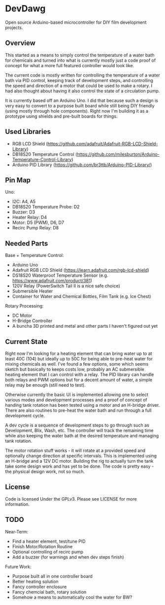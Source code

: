 DevDawg
=======

Open source Arduino-based microcontroller for DIY film development projects.

Overview
--------

This started as a means to simply control the temperature of a water bath
for chemicals and turned into what is currently mostly just a code proof
of concept for what a more full featured controller would look like. 

The current code is mostly written for controlling the temperature of a 
water bath via PID control, keeping track of development steps, and 
controlling the speed and direction of a motor that could be used to make
a rotary. I had also thought about having it also control the state of
a circulation pump.

It is currently based off an Arduino Uno. I did that because such a design is 
very easy to convert to a purpose built board while still being DIY friendly
(using mostly through hole components). Right now I'm building it as a prototype
using shields and pre-built boards for things.

Used Libraries
--------------

  * RGB LCD Shield (https://github.com/adafruit/Adafruit-RGB-LCD-Shield-Library)
  * DB18S20 Temperature Control (https://github.com/milesburton/Arduino-Temperature-Control-Library)
  * Arduino PID Library (https://github.com/br3ttb/Arduino-PID-Library/)

Pin Map
-------

Uno:

  * I2C: A4, A5
  * DB18S20 Temperature Probe: D2
  * Buzzer: D3
  * Heater Relay: D4
  * Motor: D5 (PWM), D6, D7
  * Recirc Pump Relay: D8

Needed Parts
------------

Base + Temperature Control:

  * Arduino Uno
  * Adafruit RGB LCD Shield (https://learn.adafruit.com/rgb-lcd-shield)
  * DS18S20 Waterproof Temperature Sensor (e.g. https://www.adafruit.com/product/381)
  * 120V Relay (PowerSwitch Tail II is a nice safe choice)
  * Submersible Heater
  * Container for Water and Chemical Bottles, Film Tank (e.g. Ice Chest)

Rotary Processing:

  * DC Motor
  * H-Bridge Controller
  * A buncha 3D printed and metal and other parts I haven't figured out yet


Current State
-------------

Right now I'm looking for a heating element that can bring water up to at least
40C (104) but ideally up to 50C for being able to pre-heat water for mixing
chemicals as well. I've found a few options, some which seems sketch but basically
to keeps costs low, probably an AC submersible heating element that I can control
with a relay. The PID library can handle both relays and PWM options but for a 
decent amount of water, a simple relay may be enough (still need to test).

Otherwise currently the basic UI is implemented allowing one to select various
modes and development processes and a proof of concept of handing tank rotation
has been tested using a motor and an H-bridge driver. There are also routines 
to pre-heat the water bath and run through a full development cycle.

A dev cycle is a sequence of development steps to go through such as Development,
Blix, Wash, etc. The controller will track the remaining time while also keeping
the water bath at the desired temperature and managing tank rotation.

The motor rotation stuff works - it will rotate at a provided speed and optionally
change direction at specific intervals. This is implemented using an H-bridge and
a 12V DC motor. Building the rig to actually turn the tank take some design work
and has yet to be done. The code is pretty easy - the physical design work, 
not so much.

License
-------

Code is licensed Under the GPLv3. Please see LICENSE for more information.

TODO
----

Near-Term:

  * Find a heater element, test/tune PID
  * Finish Motor/Rotation Routine
  * Optional controlling of recirc pump
  * Add a buzzer (for warnings and when dev steps finish)

Future Work:

  * Purpose built all in one controller board
  * Better heating solution
  * Fancy controller enclosure
  * Fancy chemcial bath, rotary solution
  * Somehow a means to automatically cool the water for BW?
